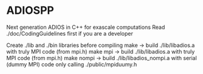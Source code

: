 # ADIOSPP

Next generation ADIOS in C++ for exascale computations 
Read ./doc/CodingGuidelines first if you are a developer

Create ./lib and ./bin libraries before compiling 
make      -> build ./lib/libadios.a with truly MPI code (from mpi.h)
make mpi  -> build ./lib/libadios.a with truly MPI code (from mpi.h)
make nompi  -> build ./lib/libadios_nompi.a with serial (dummy MPI) code only calling ./public/mpiduumy.h


